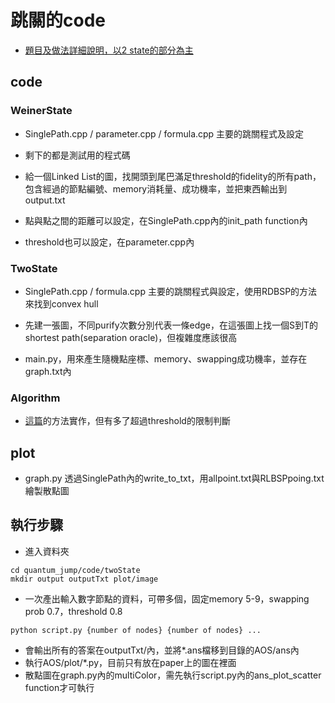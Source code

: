 # 跳關的code

- [題目及做法詳細說明，以2 state的部分為主](https://hackmd.io/w4bodB2OSc-Kn9Ftaamljw)

## code

### WeinerState

- SinglePath.cpp / parameter.cpp / formula.cpp 主要的跳關程式及設定
- 剩下的都是測試用的程式碼

- 給一個Linked List的圖，找開頭到尾巴滿足threshold的fidelity的所有path，包含經過的節點編號、memory消耗量、成功機率，並把東西輸出到output.txt
- 點與點之間的距離可以設定，在SinglePath.cpp內的init_path function內
- threshold也可以設定，在parameter.cpp內

### TwoState

- SinglePath.cpp / formula.cpp 主要的跳關程式與設定，使用RDBSP的方法來找到convex hull

- 先建一張圖，不同purify次數分別代表一條edge，在這張圖上找一個S到T的shortest path(separation oracle)，但複雜度應該很高

- main.py，用來產生隨機點座標、memory、swapping成功機率，並存在graph.txt內

### Algorithm

- [這篇](https://www.sciencedirect.com/science/article/pii/S0305054814003141)的方法實作，但有多了超過threshold的限制判斷

## plot

- graph.py 透過SinglePath內的write_to_txt，用allpoint.txt與RLBSPpoing.txt繪製散點圖

## 執行步驟

- 進入資料夾

```bash=
cd quantum_jump/code/twoState
mkdir output outputTxt plot/image
```

- 一次產出輸入數字節點的資料，可帶多個，固定memory 5-9，swapping prob 0.7，threshold 0.8

```bash=
python script.py {number of nodes} {number of nodes} ...
```

- 會輸出所有的答案在outputTxt/內，並將\*.ans檔移到目錄的AOS/ans內
- 執行AOS/plot/\*.py，目前只有放在paper上的圖在裡面
- 散點圖在graph.py內的multiColor，需先執行script.py內的ans_plot_scatter function才可執行
